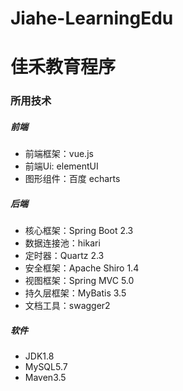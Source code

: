 # Jiahe-LearningEdu
# 佳禾教育程序
### 所用技术
##### 前端 
- 前端框架：vue.js
- 前端Ui: elementUI
- 图形组件：百度 echarts
##### 后端
- 核心框架：Spring Boot 2.3
- 数据连接池：hikari
- 定时器：Quartz 2.3
- 安全框架：Apache Shiro 1.4
- 视图框架：Spring MVC 5.0
- 持久层框架：MyBatis 3.5
- 文档工具：swagger2
##### 软件
- JDK1.8
- MySQL5.7
- Maven3.5

